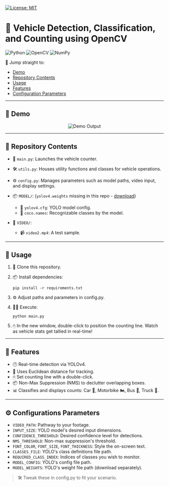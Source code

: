 [![License: MIT](https://img.shields.io/badge/License-MIT-yellow.svg)](https://opensource.org/licenses/MIT) 

# 🚗 Vehicle Detection, Classification, and Counting using OpenCV

![Python](https://img.shields.io/badge/python-3670A0?style=for-the-badge&logo=python&logoColor=ffdd54)
![OpenCV](https://img.shields.io/badge/opencv-%23white.svg?style=for-the-badge&logo=opencv&logoColor=white)
![NumPy](https://img.shields.io/badge/numpy-%23013243.svg?style=for-the-badge&logo=numpy&logoColor=white)


📌 Jump straight to:
- [Demo](#demo)
- [Repository Contents](#repository-contents)
- [Usage](#usage)
- [Features](#features)
- [Configuration Parameters](#configurations-parameters)

---

## 🎥 Demo

<p align="center">
  <img src="https://github.com/Tejarsha-Arigila/Vehicle-Detection-Classification-Counting/blob/main/DEMO.gif" alt="Demo Output">
</p>

---

## 📁 Repository Contents

- 📜 `main.py`: Launches the vehicle counter.
- 🛠 `utils.py`: Houses utility functions and classes for vehicle operations.
- ⚙️ `config.py`: Manages parameters such as model paths, video input, and display settings.

- 📦 `MODEL/`: (`yolov4.weights` missing in this repo - [download](https://drive.google.com/file/d/1qTdvxKKP4K9u5GJrffufSx6cpR1AmLoz/view?usp=sharing))
  - 🧠 `yolov4.cfg`: YOLO model config.
  - 🔖 `coco.names`: Recognizable classes by the model.

- 🎥 `VIDEO/`:
  - 📹 `video2.mp4`: A test sample.

---

## 🚀 Usage

1. 🔗 Clone this repository.
2. 📦 Install dependencies:

   ```shell 
   pip install -r requirements.txt
   ```
   
3. ⚙️ Adjust paths and parameters in config.py.
4. 🏃‍♂️ Execute:
   ```shell
   python main.py
   ```
5. 🖱 In the new window, double-click to position the counting line. Watch as vehicle stats get tallied in real-time!

---

## 🌟 Features
- 🕐 Real-time detection via YOLOv4.
- 📏 Uses Euclidean distance for tracking.
- 🖱 Set counting line with a double-click.
- 📦 Non-Max Suppression (NMS) to declutter overlapping boxes.
- 📊 Classifies and displays counts: Car 🚗, Motorbike 🏍, Bus 🚌, Truck 🚛.

---

## ⚙️ Configurations Parameters
- `VIDEO_PATH`: Pathway to your footage.
- `INPUT_SIZE`: YOLO model's desired input dimensions.
- `CONFIDENCE_THRESHOLD`: Desired confidence level for detections.
- `NMS_THRESHOLD`: Non-max suppression's threshold.
- `FONT_COLOR`, `FONT_SIZE`, `FONT_THICKNESS`: Style the on-screen text.
- `CLASSES_FILE`: YOLO's class definitions file path.
- `REQUIRED_CLASS_INDEX`: Indices of classes you wish to monitor.
- `MODEL_CONFIG`: YOLO's config file path.
- `MODEL_WEIGHTS`: YOLO's weight file path (download separately).

> 🛠 Tweak these in config.py to fit your scenario.
